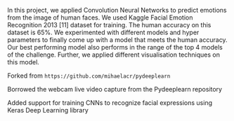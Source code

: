 
In this project, we applied Convolution Neural Networks to predict emotions from the image of human faces. We used Kaggle Facial Emotion Recognition 2013 [11] dataset for training. The human accuracy on this dataset is 65%. We experimented with different models and hyper parameters to finally come up with a model that meets the human accuracy. Our best performing model also performs in the range of the top 4 models of the challenge. Further, we applied different visualisation techniques on this model.

Forked from `https://github.com/mihaelacr/pydeeplearn`

Borrowed the webcam live video capture from the Pydeeplearn repository

Added support for training CNNs to recognize facial expressions using Keras Deep Learning library
